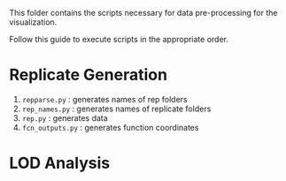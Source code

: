 This folder contains the scripts necessary for data pre-processing for the visualization. 

Follow this guide to execute scripts in the appropriate order.


# Replicate Generation
1. `repparse.py` : generates names of rep folders
2. `rep_names.py` : generates names of replicate folders
3. `rep.py` : generates data
4. `fcn_outputs.py` : generates function coordinates

# LOD Analysis
